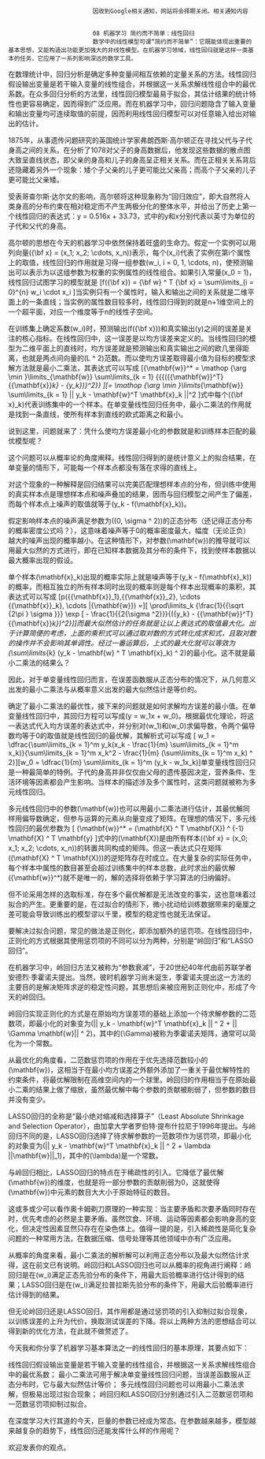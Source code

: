 
                            
                            因收到Google相关通知，网站将会择期关闭。相关通知内容
                            
                            
                            08 机器学习 简约而不简单：线性回归
                            数学中的线性模型可谓“简约而不简单”：它既能体现出重要的基本思想，又能构造出功能更加强大的非线性模型。在机器学习领域，线性回归就是这样一类基本的任务，它应用了一系列影响深远的数学工具。

在数理统计中，回归分析是确定多种变量间相互依赖的定量关系的方法。线性回归假设输出变量是若干输入变量的线性组合，并根据这一关系求解线性组合中的最优系数。在众多回归分析的方法里，线性回归模型最易于拟合，其估计结果的统计特性也更容易确定，因而得到广泛应用。而在机器学习中，回归问题隐含了输入变量和输出变量均可连续取值的前提，因而利用线性回归模型可以对任意输入给出对输出的估计。

1875年，从事遗传问题研究的英国统计学家弗朗西斯·高尔顿正在寻找父代与子代身高之间的关系。在分析了1078对父子的身高数据后，他发现这些数据的散点图大致呈直线状态，即父亲的身高和儿子的身高呈正相关关系。而在正相关关系背后还隐藏着另外一个现象：矮个子父亲的儿子更可能比父亲高；而高个子父亲的儿子更可能比父亲矮。

受表哥查尔斯·达尔文的影响，高尔顿将这种现象称为“回归效应”，即大自然将人类身高的分布约束在相对稳定而不产生两极分化的整体水平，并给出了历史上第一个线性回归的表达式：y = 0.516x + 33.73，式中的y和x分别代表以英寸为单位的子代和父代的身高。

高尔顿的思想在今天的机器学习中依然保持着旺盛的生命力。假定一个实例可以用列向量\({\\bf x} = (x_1; x_2; \\cdots, x_n)\)表示，每个\(x_i\)代表了实例在第i个属性上的取值，线性回归的作用就是习得一组参数\(w_i, i = 0, 1, \\cdots, n\)，使预测输出可以表示为以这组参数为权重的实例属性的线性组合。如果引入常量\(x_0 = 1\)，线性回归试图学习的模型就是
\[f({\\bf x}) = {\\bf w} ^ T {\\bf x} = \\sum\\limits_{i = 0}^{n} w_i \\cdot x_i \]当实例只有一个属性时，输入和输出之间的关系就是二维平面上的一条直线；当实例的属性数目较多时，线性回归得到的就是n+1维空间上的一个超平面，对应一个维度等于n的线性子空间。

在训练集上确定系数\(w_i\)时，预测输出\(f({\\bf x})\)和真实输出\(y\)之间的误差是关注的核心指标。在线性回归中，这一误差是以均方误差来定义的。当线性回归的模型为二维平面上的直线时，均方误差就是预测输出和真实输出之间的欧几里得距离，也就是两点间向量的\(L ^ 2\)范数。而以使均方误差取得最小值为目标的模型求解方法就是最小二乘法，其表达式可以写成
\[{\\mathbf{w}}^\* = \\mathop {\\arg \\min }\\limits_{\\mathbf{w}} \\sum\\limits_{k = 1} {{{({{\\mathbf{w}}^T}{{\\mathbf{x}}_k} - {y_k})}^2}} \]\[= \\mathop {\\arg \\min }\\limits_{\\mathbf{w}} \\sum\\limits_{k = 1} || y_k - \\mathbf{w}^T \\mathbf{x}_k ||^2 \]式中每个\({\\bf x}_k\)代表训练集中的一个样本。在单变量线性回归任务中，最小二乘法的作用就是找到一条直线，使所有样本到直线的欧式距离之和最小。

说到这里，问题就来了：凭什么使均方误差最小化的参数就是和训练样本匹配的最优模型呢？

这个问题可以从概率论的角度阐释。线性回归得到的是统计意义上的拟合结果，在单变量的情形下，可能每一个样本点都没有落在求得的直线上。

对这个现象的一种解释是回归结果可以完美匹配理想样本点的分布，但训练中使用的真实样本点是理想样本点和噪声叠加的结果，因而与回归模型之间产生了偏差，而每个样本点上噪声的取值就等于\(y_k - f(\\mathbf{x}_k)\)。

假定影响样本点的噪声满足参数为\((0, \\sigma ^ 2)\)的正态分布（还记得正态分布的概率密度公式吗？），这意味着噪声等于0的概率密度最大，幅度（无论正负）越大的噪声出现的概率越小。在这种情形下，对参数\(\\mathbf{w}\)的推导就可以用最大似然的方式进行，即在已知样本数据及其分布的条件下，找到使样本数据以最大概率出现的假设。

单个样本\(\\mathbf{x}_k\)出现的概率实际上就是噪声等于\(y_k - f(\\mathbf{x}_k)\)的概率，而相互独立的所有样本同时出现的概率则是每个样本出现概率的乘积，其表达式可以写成
\[p({{\\mathbf{x}}_1},{{\\mathbf{x}}_2}, \\cdots {{\\mathbf{x}}_k}, \\cdots |{\\mathbf{w}}) =\]\[ \\prod\\limits_k {\\frac{1}{{\\sqrt {2\\pi } \\sigma }}} \\exp \[ - \\frac{1}{{2{\\sigma ^2}}}{({y_k} - {{\\mathbf{w}}^T}{{\\mathbf{x}}_k})^2}\]\]而最大似然估计的任务就是让以上表达式的取值最大化。出于计算简便的考虑，上面的乘积式可以通过取对数的方式转化成求和式，且取对数的操作并不会影响其单调性。经过一番运算后，上式的最大化就可以等效为\(\\sum\\limits_{k} (y_k - \\mathbf{w} ^ T \\mathbf{x}_k) ^ 2\)的最小化。这不就是最小二乘法的结果么？

因此，对于单变量线性回归而言，在误差函数服从正态分布的情况下，从几何意义出发的最小二乘法与从概率意义出发的最大似然估计是等价的。

确定了最小二乘法的最优性，接下来的问题就是如何求解均方误差的最小值。在单变量线性回归中，其回归方程可以写成\(y = w_1x + w_0\)。根据最优化理论，将这一表达式代入均方误差的表达式中，并分别对\(w_1\)和\(w_0\)求偏导数，令两个偏导数均等于0的取值就是线性回归的最优解，其解析式可以写成
\[ w_1 = \\dfrac{\\sum\\limits_{k = 1}^m y_k(x_k - \\frac{1}{m} \\sum\\limits_{k = 1}^m x_k)}{\\sum\\limits_{k = 1}^m x_k^2 - \\frac{1}{m} (\\sum\\limits_{k = 1}^m x_k) ^ 2}\]\[w_0 = \\dfrac{1}{m} \\sum\\limits_{k = 1}^m (y_k - w_1x_k)\]单变量线性回归只是一种最简单的特例。子代的身高并非仅仅由父母的遗传基因决定，营养条件、生活环境等因素都会产生影响。当样本的描述涉及多个属性时，这类问题就被称为多元线性回归。

多元线性回归中的参数\(\\mathbf{w}\)也可以用最小二乘法进行估计，其最优解同样用偏导数确定，但参与运算的元素从向量变成了矩阵。在理想的情况下，多元线性回归的最优参数为
\[ {\\mathbf{w}}^\* = (\\mathbf{X} ^ T \\mathbf{X}) ^ {-1} \\mathbf{X} ^ T \\mathbf{y} \]式中的\(\\mathbf{X}\)是由所有样本\({\\bf x} = (x_0; x_1; x_2; \\cdots, x_n)\)的转置共同构成的矩阵。但这一表达式只在矩阵\((\\mathbf{X} ^ T \\mathbf{X})\)的逆矩阵存在时成立。在大量复杂的实际任务中，每个样本中属性的数目甚至会超过训练集中的样本总数，此时求出的最优解\({\\mathbf{w}}^\*\)就不是唯一的，解的选择将依赖于学习算法的归纳偏好。

但不论采用怎样的选取标准，存在多个最优解都是无法改变的事实，这也意味着过拟合的产生。更重要的是，在过拟合的情形下，微小扰动给训练数据带来的毫厘之差可能会导致训练出的模型谬以千里，模型的稳定性也就无法保证。

要解决过拟合问题，常见的做法是正则化，即添加额外的惩罚项。在线性回归中，正则化的方式根据其使用惩罚项的不同可以分为两种，分别是“岭回归”和“LASSO回归”。

在机器学习中，岭回归方法又被称为“参数衰减”，于20世纪40年代由前苏联学者安德烈·季霍诺夫提出。当然，彼时机器学习尚未诞生，季霍诺夫提出这一方法的主要目的是解决矩阵求逆的稳定性问题，其思想后来被应用到正则化中，形成了今天的岭回归。

岭回归实现正则化的方式是在原始均方误差项的基础上添加一个待求解参数的二范数项，即最小化的对象变为\(|| y_k - \\mathbf{w}^T \\mathbf{x}_k || ^ 2 + || \\Gamma \\mathbf{w}|| ^ 2\)，其中的\(\\Gamma\)被称为季霍诺夫矩阵，通常可以简化为一个常数。

从最优化的角度看，二范数惩罚项的作用在于优先选择范数较小的\(\\mathbf{w}\)，这相当于在最小均方误差之外额外添加了一重关于最优解特性的约束条件，将最优解限制在高维空间内的一个球里。岭回归的作用相当于在原始最小二乘的结果上做了缩放，虽然最优解中每个参数的贡献被削弱了，但参数的数目并没有变少。

LASSO回归的全称是“最小绝对缩减和选择算子”（Least Absolute Shrinkage and Selection Operator），由加拿大学者罗伯特·提布什拉尼于1996年提出。与岭回归不同的是，LASSO回归选择了待求解参数的一范数项作为惩罚项，即最小化的对象变为\(|| y_k - \\mathbf{w}^T \\mathbf{x}_k || ^ 2 + \\lambda ||\\mathbf{w}||_1\)，其中的\(\\lambda\)是一个常数。

与岭回归相比，LASSO回归的特点在于稀疏性的引入。它降低了最优解\(\\mathbf{w}\)的维度，也就是将一部分参数的贡献削弱为0，这就使得\(\\mathbf{w}\)中元素的数目大大小于原始特征的数目。

这或多或少可以看作奥卡姆剃刀原理的一种实现：当主要矛盾和次要矛盾同时存在时，优先考虑的必然是主要矛盾。虽然饮食、环境、运动等因素都会影响身高的变化，但决定性因素显然只存在在染色体上。值得一提的是，引入稀疏性是简化复杂问题的一种常用方法，在数据压缩、信号处理等其他领域中亦有广泛应用。

从概率的角度来看，最小二乘法的解析解可以利用正态分布以及最大似然估计求得，这在前文已有说明。岭回归和LASSO回归也可以从概率的视角进行阐释：岭回归是在\(w_i\)满足正态先验分布的条件下，用最大后验概率进行估计得到的结果；LASSO回归是在\(w_i\)满足拉普拉斯先验分布的条件下，用最大后验概率进行估计得到的结果。

但无论岭回归还是LASSO回归，其作用都是通过惩罚项的引入抑制过拟合现象，以训练误差的上升为代价，换取测试误差的下降。将以上两种方法的思想结合可以得到新的优化方法，在此就不做赘述了。

今天我和你分享了机器学习基本算法之一的线性回归的基本原理，其要点如下：


线性回归假设输出变量是若干输入变量的线性组合，并根据这一关系求解线性组合中的最优系数；
最小二乘法可用于解决单变量线性回归问题，当误差函数服从正态分布时，它与最大似然估计等价；
多元线性回归问题也可以用最小二乘法求解，但极易出现过拟合现象；
岭回归和LASSO回归分别通过引入二范数惩罚项和一范数惩罚项抑制过拟合。


在深度学习大行其道的今天，巨量的参数已经成为常态。在参数越来越多，模型越来越复杂的趋势下，线性回归还能发挥什么样的作用呢？

欢迎发表你的观点。



                        
                        
                            